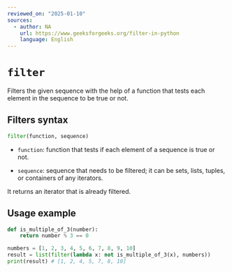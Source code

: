 ```yaml
---
reviewed_on: "2025-01-10"
sources:
  - author: NA
    url: https://www.geeksforgeeks.org/filter-in-python
    language: English
---
```


# `filter`

Filters the given sequence with the help of a function that tests each element in the sequence to be true or not.

## Filters syntax

```python
filter(function, sequence)
```

- `function`: function that tests if each element of a sequence is true or not.

- `sequence`: sequence that needs to be filtered; it can be sets, lists, tuples, or containers of any iterators.

It returns an iterator that is already filtered.

## Usage example

```python
def is_multiple_of_3(number):
	return number % 3 == 0

numbers = [1, 2, 3, 4, 5, 6, 7, 8, 9, 10]
result = list(filter(lambda x: not is_multiple_of_3(x), numbers))
print(result) # [1, 2, 4, 5, 7, 8, 10]
```

